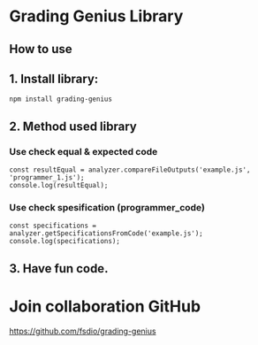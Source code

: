 # Grading Genius Library

## How to use

## 1. Install library:
    npm install grading-genius
## 2. Method used library
### Use check equal & expected code
    const resultEqual = analyzer.compareFileOutputs('example.js', 'programmer_1.js');
    console.log(resultEqual);
### Use check spesification (programmer_code)
    const specifications = analyzer.getSpecificationsFromCode('example.js');
    console.log(specifications);
## 3. Have fun code.

# Join collaboration GitHub
https://github.com/fsdio/grading-genius
